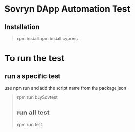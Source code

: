 # Sovryn DApp Automation Test

## Installation 
> npm install
> npm install cypress 
>


# To run the test

## run a specific test
use npm run and add the script name from the package.json
> npm run buySovtest
> 
> ## run all test
> npm run test
